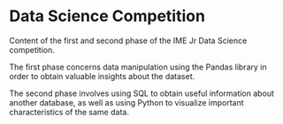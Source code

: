 # Data Science Competition
Content of the first and second phase of the IME Jr Data Science competition.

The first phase concerns data manipulation using the Pandas library in order to obtain valuable insights about the dataset.

The second phase involves using SQL to obtain useful information about another database, as well as using Python to visualize important characteristics of the same data.
